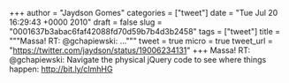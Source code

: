 
+++
author = "Jaydson Gomes"
categories = ["tweet"]
date = "Tue Jul 20 16:29:43 +0000 2010"
draft = false
slug = "0001637b3abac6faf42088fd70d59b7b4d3b2458"
tags = ["tweet"]
title = """Massa! RT: @gchapiewski: ..."""
tweet = true
micro = true
tweet_url = "https://twitter.com/jaydson/status/19006234131"
+++
Massa! RT: @gchapiewski: Navigate the physical jQuery code to see where things happen: http://bit.ly/cImhHG
